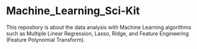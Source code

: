 # Machine_Learning_Sci-Kit
This repository is about the data analysis with Machine Learning algorithms such as Multiple Linear Regression, Lasso, Ridge, and Feature Engineering (Feature Polynomial Transform).

